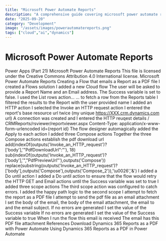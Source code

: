 ```yaml
---
title: "Microsoft Power Automate Reports"
description: "A comprehensive guide covering microsoft power automate reports"
date: "2025-09-20"
category: "Development"
image: "/assets/images/powerautomatereports.png"
tags: ["cloud","ai","dynamics"]
---
```


# Microsoft Power Automate Reports

Power Apps (Part 21) Microsoft Power Automate Reports This file is licensed under the Creative Commons Attribution 4.0 International license. Microsoft Power Automate Reports Creating a Flow that emails a Report as a PDF file I created a Flows solution I added a new Cloud flow The user will be asked to provide a Report Name and an Email address. The Success variable is set to false. I used the List rows action... ... to fetch a row from the Reports table I filtered the results to the Report with the user provided name I added an HTTP action I selected the Invoke an HTTP request action I entered the report's base resource url twice (my unique https://XXX.crm.dynamics.com url) A connection was created and I entered the HTTP reuqest details / CRMReports/rsviewer/reportviewer.aspx Content-Type: application/x-www-form-urlencoded id={report id} The flow designer automagically added the Apply to each action I added three Compose actions Together the three Compose actions establish the pdf download url add(indexOf(outputs('Invoke_an_HTTP_request')?['body'],'"PdfDownloadUrl":"'), 18) sub(indexOf(outputs('Invoke_an_HTTP_request')?['body'],'","PdfPreviewUrl"'),outputs('Compose')) replace(substring(outputs('Invoke_an_HTTP_request')?['body'],outputs('Compose'),outputs('Compose_2')),'\u0026','&') I added a Do until action I added a Do until action to ensure that the flow would retry the HTTP GET and Email actions until the Success variable was set to true I added three scope actions The third scope action was configured to catch errors. I added the happy path logic to the second scope I attempt to fetch the report as a PDF file I attempt to send the pdf file as an email attachment I set the body of the email, the body of the email attachment, the email to and the email subject. If no errors are generated I set the value of the Success variable If no errors are generated I set the value of the Success variable to true When I run the flow this email is received The email has this PDF file attachment References Download Dynamics 365 Reports as a PDF with Power Automate Using Dynamics 365 Reports as a PDF in Power Automate
